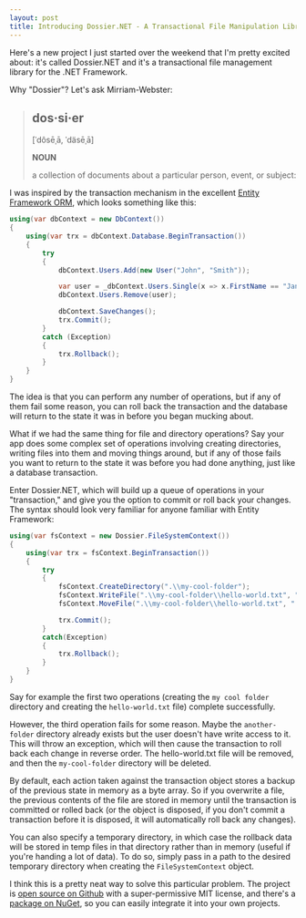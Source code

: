 ```yaml
---
layout: post
title: Introducing Dossier.NET - A Transactional File Manipulation Library
---
```


Here's a new project I just started over the weekend that I'm
pretty excited about: it's called Dossier.NET and it's a transactional
file management library for the .NET Framework.

Why "Dossier"? Let's ask Mirriam-Webster:

> ## dos·si·er
>
> [ˈdôsēˌā, ˈdäsēˌā]
>
> **NOUN**
>
> a collection of documents about a particular person, event, or subject: 

I was inspired by the transaction mechanism in the excellent
[Entity Framework ORM](https://msdn.microsoft.com/en-us/data/ef.aspx), 
which looks something like this:

```csharp
using(var dbContext = new DbContext())
{
    using(var trx = dbContext.Database.BeginTransaction())
    {
        try
        {
            dbContext.Users.Add(new User("John", "Smith"));

            var user = _dbContext.Users.Single(x => x.FirstName == "Jane"));
            dbContext.Users.Remove(user);

            dbContext.SaveChanges();
            trx.Commit();
        }
        catch (Exception)
        {
            trx.Rollback();
        }
    }
}
```

The idea is that you can perform any number of operations, but if any of them fail
some reason, you can roll back the transaction and the database will return to the
state it was in before you began mucking about.

What if we had the same thing for file and directory operations? Say your app
does some complex set of operations involving creating directories, writing files
into them and moving things around, but if any of those fails you want to return
to the state it was before you had done anything, just like a database transaction.

Enter Dossier.NET, which will build up a queue of operations in your "transaction,"
and give you the option to commit or roll back your changes. The syntax should
look very familiar for anyone familiar with Entity Framework:

```csharp
using(var fsContext = new Dossier.FileSystemContext())
{
    using(var trx = fsContext.BeginTransaction())
    {
        try
        {
            fsContext.CreateDirectory(".\\my-cool-folder");
            fsContext.WriteFile(".\\my-cool-folder\\hello-world.txt", "Hello world!");
            fsContext.MoveFile(".\\my-cool-folder\\hello-world.txt", ".\\another-folder\\hello-world.txt");

            trx.Commit();
        }
        catch(Exception)
        {
            trx.Rollback();
        }
    }
}
```  

Say for example the first two operations (creating the `my cool folder`
directory and creating the `hello-world.txt` file) complete successfully. 

However, the third operation fails for some reason. Maybe the `another-folder`
directory already exists but the user doesn't have write access to it.  This
will throw an exception, which will then cause the transaction to roll back
each change in reverse order. The hello-world.txt file will be removed, and then
the `my-cool-folder` directory will be deleted.

By default, each action taken against the transaction object stores a backup
of the previous state in memory as a byte array. So if you overwrite a file,
the previous contents of the file are stored in memory until the transaction
is committed or rolled back (or the object is disposed, if you don't commit a
transaction before it is disposed, it will automatically roll back any changes).

You can also specify a temporary directory, in which case the rollback data
will be stored in temp files in that directory rather than in memory (useful
if you're handing a lot of data). To do so, simply pass in a path to the
desired temporary directory when creating the `FileSystemContext` object.

I think this is a pretty neat way to solve this particular problem. The project
is [open source on Github](https://github.com/bradwestness/dossier-dot-net)
with a super-permissive MIT license, and there's a 
[package on NuGet](https://www.nuget.org/packages/dossier-dot-net/), 
so you can easily integrate it into your own projects.
